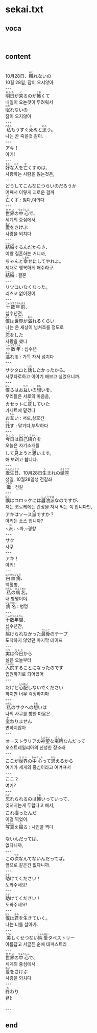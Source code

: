 <h1>sekai.txt</h1>
<h2>voca</h2><br>
<h2>content</h2><br>
10月28日、<ruby><rb>眠</rb><rt>ねむ</rt></ruby>れないの<br>
10월 28일, 잠이 오지않아<br>
---<br>
<ruby><rb>明日</rb><rt>あした</rt></ruby>が<ruby><rb>来</rb><rt>く</rt></ruby>るのが<ruby><rb>怖</rb><rt>こわ</rt></ruby>くて<br>
내일이 오는것이 두려워서<br>
<ruby><rb>眠</rb><rt>ねむ</rt></ruby>れないの<br>
잠이 오지않아<br>
---<br>
<ruby><rb>私</rb><rt>わたし</rt></ruby>もうすぐ<ruby><rb>死</rb><rt>し</rt></ruby>ぬと<ruby><rb>思</rb><rt>おも</rt></ruby>う。<br>
나는 곧 죽을것 같아.<br>
---<br>
アキ！<br>
아키!<br>
---<br>
<ruby><rb>好</rb><rt>すき</rt></ruby>な<ruby><rb>人</rb><rt>ひと</rt></ruby>を<ruby><rb>亡</rb><rt>な</rt></ruby>くすのは、<br>
사랑하는 사람을 잃는것은,<br>
---<br>
どうしてこんなにつらいのだろうか<br>
어째서 이렇게 괴로운 걸까<br>
<ruby><rb>亡</rb><rt>な</rt></ruby>くす : 잃다,여의다<br>
---<br>
<ruby><rb>世界</rb><rt>せかい</rt></ruby>の<ruby><rb>中心</rb><rt>ちゅうしん</rt></ruby>で、<br>
세계의 중심에서,<br>
<ruby><rb>愛</rb><rt>あい</rt></ruby>をさけぶ<br>
사랑을 외치다<br>
---<br>
<ruby><rb>結婚</rb><rt>けっこん</rt></ruby>するんだからさ、<br>
이왕 결혼하는 거니까,<br>
ちゃんと<ruby><rb>幸</rb><rt>しあわ</rt></ruby>せにしてやれよ。<br>
제대로 행복하게 해주라구.<br>
<ruby><rb>結婚</rb><rt>けっこん</rt></ruby> : 결혼<br>
---<br>
リツコいなくなった。<br>
리츠코 없어졌어.<br>
---<br>
<ruby><rb>十数年前</rb><rt>じゅうすうねんまえ</rt></ruby>、<br>
십수년전,<br>
<ruby><rb>僕</rb><rt>ぼく</rt></ruby>は<ruby><rb>世界</rb><rt>せかい</rt></ruby>が<ruby><rb>溢</rb><rt>あふ</rt></ruby>れるくらい<br>
나는 온 새상이 넘쳐흐를 정도로<br>
<ruby><rb>恋</rb><rt>こい</rt></ruby>をした<br>
사랑을 했다<br>
<ruby><rb>十数年</rb><rt>じゅうすうねん</rt></ruby> : 십수년<br>
<ruby><rb>溢</rb><rt>あふ</rt></ruby>れる : 가득 차서 넘치다<br>
---<br>
サクタロと<ruby><rb>話</rb><rt>はな</rt></ruby>したかったから。<br>
사쿠타로하고 이야기 해보고 싶었으니까.<br>
---<br>
<ruby><rb>僕</rb><rt>ぼく</rt></ruby>らはお<ruby><rb>互</rb><rt>たが</rt></ruby>いの<ruby><rb>想</rb><rt>おも</rt></ruby>いを、<br>
우리들은 서로의 마음을,<br>
カセットに<ruby><rb>託</rb><rt>たく</rt></ruby>していた<br>
카세트에 맡겼다<br>
お<ruby><rb>互</rb><rt>たが</rt></ruby>い : 서로,상호간<br>
<ruby><rb>託</rb><rt>たく</rt></ruby>す : 맡기다,부탁하다<br>
---<br>
<ruby><rb>今日</rb><rt>きょう</rt></ruby>は<ruby><rb>自己紹介</rb><rt>じこしょうかい</rt></ruby>を<br>
오늘은 자기소개를<br>
して<ruby><rb>見</rb><rt>み</rt></ruby>ようと<ruby><rb>思</rb><rt>おも</rt></ruby>います。<br>
해 보려고 합니다.<br>
---<br>
<ruby><rb>誕生日</rb><rt>たんじょうび</rt></ruby>、10月28日<ruby><rb>生</rb><rt>う</rt></ruby>まれの<ruby><rb>蠍座</rb><rt>さそりざ</rt></ruby><br>
생일, 10월28일생 전갈좌<br>
<ruby><rb>蠍</rb><rt>さそり</rt></ruby> : 전갈<br>
---<br>
<ruby><rb>僕</rb><rt>ぼく</rt></ruby>はコロッケには<ruby><rb>醤油派</rb><rt>しょうゆは</rt></ruby>なのですが、<br>
저는 코로케에는 간장을 쳐서 먹는 쪽 입니다만,<br>
アキはソース<ruby><rb>派</rb><rt>は</rt></ruby>ですか？<br>
아키는 소스 입니까?<br>
~<ruby><rb>派</rb><rt>は</rt></ruby> : ~파,~경향<br>
---<br>
サク<br>
사쿠<br>
---<br>
アキ！<br>
아키!<br>
---<br>
<ruby><rb>白血病</rb><rt>はっけつびょう</rt></ruby>、<br>
백혈병,<br>
<ruby><rb>私</rb><rt>わたし</rt></ruby>の<ruby><rb>病名</rb><rt>びょうめい</rt></ruby>。<br>
내 병명이야.<br>
<ruby><rb>病名</rb><rt>びょうめい</rt></ruby> : 병명<br>
---<br>
<ruby><rb>十数年間</rb><rt>じゅすうねんかん</rt></ruby>、<br>
십수년간,<br>
<ruby><rb>届</rb><rt>とど</rt></ruby>けられなかった<ruby><rb>最後</rb><rt>さいご</rt></ruby>のテープ<br>
도착하지 않았던 마지막 테이프<br>
---<br>
<ruby><rb>実</rb><rt>じつ</rt></ruby>は<ruby><rb>今日</rb><rt>きょう</rt></ruby>から<br>
실은 오늘부터<br>
<ruby><rb>入院</rb><rt>にゅいん</rt></ruby>することになったのです<br>
입원하기로 되어있어<br>
---<br>
だけど<ruby><rb>心配</rb><rt>しんぱい</rt></ruby>しないでください<br>
하지만 너무 걱정하지마<br>
---<br>
<ruby><rb>私</rb><rt>わたし</rt></ruby>のサクへの<ruby><rb>想</rb><rt>おも</rt></ruby>いは<br>
나의 사쿠를 향한 마음은<br>
<ruby><rb>変</rb><rt>か</rt></ruby>わりません<br>
변하지않아<br>
---<br>
オーストラリアの<ruby><rb>神聖</rb><rt>しんせい</rt></ruby>な<ruby><rb>場所</rb><rt>ばしょ</rt></ruby>なんだって<br>
오스트레일리아의 신성한 장소래<br>
---<br>
ここが<ruby><rb>世界</rb><rt>せかい</rt></ruby>の<ruby><rb>中心</rb><rt>ちゅうしん</rt></ruby>って<ruby><rb>思</rb><rt>おも</rt></ruby>えるから<br>
여기가 세게의 중심이라고 여겨져서<br>
---<br>
ここ？<br>
여기?<br>
---<br>
<ruby><rb>忘</rb><rt>わす</rt></ruby>れられるのは<ruby><rb>怖</rb><rt>こわ</rt></ruby>いっていって、<br>
잊혀지는게 두렵다고 해서,<br>
これ<ruby><rb>撮</rb><rt>と</rt></ruby>ったんだ<br>
이걸 찍었어.<br>
<ruby><rb>写真</rb><rt>しゃしん</rt></ruby>を<ruby><rb>撮</rb><rt>と</rt></ruby>る : 사진을 찍다<br>
---<br>
ないんだってば、<br>
없다니까,<br>
---<br>
この<ruby><rb>次</rb><rt>つぎ</rt></ruby>なんてないんだってば。<br>
앞으로 같은건 없다니까.<br>
---<br>
<ruby><rb>助</rb><rt>たす</rt></ruby>けてください！<br>
도와주세요!<br>
---<br>
<ruby><rb>助</rb><rt>たす</rt></ruby>けてください！<br>
도와주세요!<br>
---<br>
<ruby><rb>僕</rb><rt>ぼく</rt></ruby>は<ruby><rb>君</rb><rt>きみ</rt></ruby>を<ruby><rb>生</rb><rt>い</rt></ruby>きていく。<br>
나는 너를 살아가.<br>
---<br>
<ruby><rb>美</rb><rt>うつく</rt></ruby>しくせつない<ruby><rb>純愛</rb><rt>じゅんあい</rt></ruby>タペストリー<br>
아름답고 서글픈 순애 태피스트리<br>
---<br>
<ruby><rb>世界</rb><rt>せかい</rt></ruby>の<ruby><rb>中心</rb><rt>ちゅうしん</rt></ruby>で、<br>
세계의 중심에서<br>
<ruby><rb>愛</rb><rt>あい</rt></ruby>をさけぶ<br>
사랑을 외치다<br>
---<br>
<ruby><rb>終</rb><rt>お</rt></ruby>わり<br>
끝(:<br>
<br>---
<h2>end</h2>